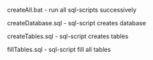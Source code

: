 createAll.bat - run all sql-scripts successively

createDatabase.sql - sql-script creates database

createTables.sql - sql-script creates tables

fillTables.sql - sql-script fill all tables